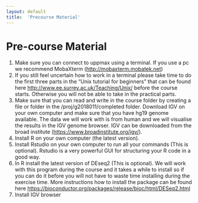 ```yaml
---
layout: default
title:  'Precourse Material'
---
```


# Pre-course Material


1.   Make sure you can connect to uppmax using a terminal. If you use a pc we recommend MobaXterm (http://mobaxterm.mobatek.net)  
2.   If you still feel uncertain how to work in a terminal  please take time to do the first three parts in the “Unix tutorial for beginners” that can be found here http://www.ee.surrey.ac.uk/Teaching/Unix/ before the course starts. Otherwise you will not be able to take in the practical parts.  
3.   Make sure that you can read and write in the course folder by creating a file or folder in the /proj/g2018011/completed folder.
Download IGV on your own computer and make sure that you have hg19 genome available. The data we will work with is from human and we will visualise the results in the IGV genome browser. IGV can be downloaded from the broad institute (https://www.broadinstitute.org/igv/).  
4.  Install R on your own computer (the latest version).  
5.  Install Rstudio on your own computer to run all your commands (This is optional). Rstudio is a very powerful GUI for structuring your R code in a good way.  
6.  In R install the latest version of DEseq2 (This is optional). We will work with this program during the course and it takes a while to install so if you can do it before you will not have to waste time installing during the exercise time. More instructions how to install the package can be found here https://bioconductor.org/packages/release/bioc/html/DESeq2.html  
7.  Install IGV browser



